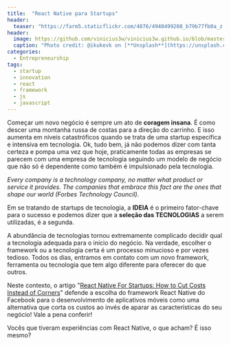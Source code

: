 ```yaml
---
title:  "React Native para Startups"
header:
  teaser: "https://farm5.staticflickr.com/4076/4940499208_b79b77fb0a_z.jpg"
header:
  image: https://github.com/vinicius3w/vinicius3w.github.io/blob/master/images/header-by-jesus-kiteque-224069.jpg?raw=true
  caption: "Photo credit: @ikukevk on [**Unsplash**](https://unsplash.com/photos/w7ZyuGYNpRQ)"
categories: 
  - Entrepreneurship
tags:
  - startup
  - innovation
  - react
  - framework
  - js
  - javascript
---
```


Começar um novo negócio é sempre um ato de **coragem insana**. É como descer uma montanha russa de costas para a direção do carrinho. E isso aumenta em níveis catastróficos quando se trata de uma startup específica e intensiva em tecnologia. Ok, tudo bem, já não podemos dizer com tanta certeza e pompa uma vez que hoje, praticamente todas as empresas se parecem com uma empresa de tecnologia seguindo um modelo de negócio que não só é dependente como também é impulsionado pela tecnologia.

*Every company is a technology company, no matter what product or service it provides. The companies that embrace this fact are the ones that shape our world (Forbes Technology Council).*

Em se tratando de startups de tecnologia, a **IDEIA** é o primeiro fator-chave para o sucesso e podemos dizer que a **seleção das TECNOLOGIAS** a serem utilizadas, é a segunda.

A abundância de tecnologias tornou extremamente complicado decidir qual a tecnologia adequada para o início do negócio. Na verdade, escolher o framework ou a tecnologia certa é um processo minucioso e por vezes tedioso. Todos os dias, entramos em contato com um novo framework, ferramenta ou tecnologia que tem algo diferente para oferecer do que outros.

Neste contexto, o artigo "[React Native For Startups: How to Cut Costs Instead of Corners](http://bit.ly/2ESzQfz)" defende a escolha do framework React Native do Facebook para o desenvolvimento de aplicativos móveis como uma alternativa que corta os custos ao invés de aparar as características do seu negócio! Vale a pena conferir!

Vocês que tiveram experiências com React Native, o que acham? É isso mesmo?
